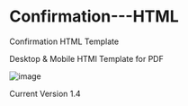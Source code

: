 # Confirmation---HTML
Confirmation HTML Template

Desktop & Mobile HTMl Template for PDF

![image](https://user-images.githubusercontent.com/118916301/211166442-e3ed2071-6726-4bb4-8103-d3f49b63c34c.png)

Current Version 1.4
